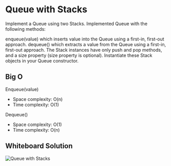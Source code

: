 # Queue with Stacks
Implement a Queue using two Stacks. Implemented Queue with the following methods:

enqueue(value) which inserts value into the Queue using a first-in, first-out approach.
dequeue() which extracts a value from the Queue using a first-in, first-out approach.
The Stack instances have only push and pop methods, and a size property (size property is optional). Instantiate these Stack objects in your Queue constructor.

## Big O
Enqueue(value)

* Space complexity: O(n)
* Time complexity: O(1)

Dequeue()

* Space complexity: O(1)
* Time complexity: O(n)

## Whiteboard Solution
![Queue with Stacks](../../assets/challenge11.jpg)
